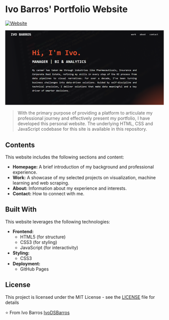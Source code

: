 # Ivo Barros' Portfolio Website

[![Website](https://img.shields.io/website?url=https://ivodsbarros.github.io/website-portfolio/)](https://ivodsbarros.github.io/website-portfolio/)

<a href="https://ivodsbarros.github.io/website-portfolio/">
  <img src="/images/homepage_preview.png" alt="Homepage Preview" title="Click the image to navigate into my website">
</a>

> With the primary purpose of providing a platform to articulate my professional journey and 
effectively present my portfolio, I have developed this personal website. 
The underlying HTML, CSS and JavaScript codebase for this site is available in this repository.

## Contents

This website includes the following sections and content:

* **Homepage:** A brief introduction of my background and professional experience.
* **Work:** A showcase of my selected projects on visualization, machine learning and web scraping.
* **About:** Information about my experience and interests.
* **Contact:** How to connect with me.

## Built With

This website leverages the following technologies:

* **Frontend:**
    * HTML5 (for structure)
    * CSS3 (for styling)
    * JavaScript (for interactivity)
* **Styling:**
    * CSS3
* **Deployment:**
    * GitHub Pages

## License

This project is licensed under the MIT License - see the [LICENSE](LICENSE.txt) file for details

⭐️ From Ivo Barros [IvoDSBarros](https://github.com/IvoDSBarros)
